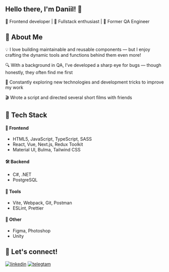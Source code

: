 ## Hello there, I'm Daniil! 👋
🎨 Frontend developer | 🚀 Fullstack enthusiast | 🔧 Former QA Engineer

## 🚀 About Me
💡 I love building maintainable and reusable components — but I enjoy crafting the dynamic tools and functions behind them even more!

🔍 With a background in QA, I’ve developed a sharp eye for bugs — though honestly, they often find me first

🚀 Constantly exploring new technologies and development tricks to improve my work

🎬 Wrote a script and directed several short films with friends


## 🧩 Tech Stack

#### 🎨 Frontend
- HTML5, JavaScript, TypeScript, SASS
- React, Vue, Next.js, Redux Toolkit
- Material UI, Bulma, Tailwind CSS

#### 🛠️ Backend
- C#, .NET
- PostgreSQL

#### 🧰 Tools
- Vite, Webpack, Git, Postman
- ESLint, Prettier

#### 🎨 Other
- Figma, Photoshop
- Unity


## 🔗 Let's connect!
[![linkedin](https://img.shields.io/badge/linkedin-0A66C2?style=for-the-badge&logo=linkedin&logoColor=white)](https://www.linkedin.com/in/daniiltrusov00/)
[![telegtam](https://img.shields.io/badge/telegram-1DA1F2?style=for-the-badge&logo=telegram&logoColor=white)](https://t.me/johnny_dous)

